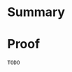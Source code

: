 # Summary

<!-- What was changed, and why? Provide as much context as possible. -->

# Proof

<!-- Add build proof. For example, the output from `npm run build` -->

```bash
TODO
```
